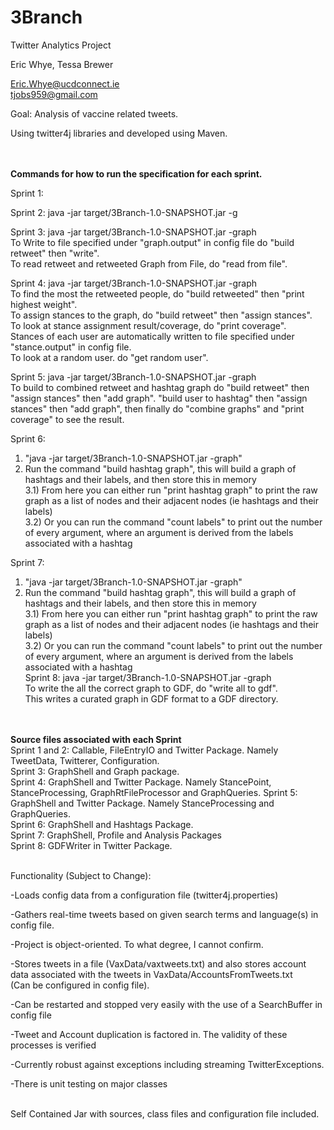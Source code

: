# 3Branch

Twitter Analytics Project

Eric Whye, Tessa Brewer

Eric.Whye@ucdconnect.ie<br>
tjobs959@gmail.com

Goal: Analysis of vaccine related tweets.

Using twitter4j libraries and developed using Maven.



<br><br>
<strong>Commands for how to run the specification for each sprint.</strong><br>

Sprint 1: 

Sprint 2: java -jar target/3Branch-1.0-SNAPSHOT.jar -g

Sprint 3: java -jar target/3Branch-1.0-SNAPSHOT.jar -graph<br>
To Write to file specified under "graph.output" in config file do "build retweet" then "write".<br>
To read retweet and retweeted Graph from File, do "read from file".

Sprint 4: java -jar target/3Branch-1.0-SNAPSHOT.jar -graph<br>
To find the most the retweeted people, do "build retweeted" then "print highest weight".<br>
To assign stances to the graph, do "build retweet" then "assign stances".<br>
To look at stance assignment result/coverage, do "print coverage".<br>
Stances of each user are automatically written to file specified under "stance.output" in config file.<br>
To look at a random user. do "get random user".

Sprint 5: java -jar target/3Branch-1.0-SNAPSHOT.jar -graph<br>
To build to combined retweet and hashtag graph do 
"build retweet" then "assign stances" then "add graph". 
"build user to hashtag" then "assign stances" then "add graph", 
then finally do "combine graphs" and "print coverage" to see the result.

Sprint 6: 
1) "java -jar target/3Branch-1.0-SNAPSHOT.jar -graph"<br>
2) Run the command "build hashtag graph", this will build a graph of hashtags and their labels, and then store this in memory<br>
3.1) From here you can either run "print hashtag graph" to print the raw graph as a list of nodes and their adjacent nodes (ie hashtags and their labels)<br>
3.2) Or you can run the command "count labels" to print out the number of every argument, where an argument is derived from the labels associated with a hashtag<br>

Sprint 7: 
1) "java -jar target/3Branch-1.0-SNAPSHOT.jar -graph"<br>
2) Run the command "build hashtag graph", this will build a graph of hashtags and their labels, and then store this in memory<br>
3.1) From here you can either run "print hashtag graph" to print the raw graph as a list of nodes and their adjacent nodes (ie hashtags and their labels)<br>
3.2) Or you can run the command "count labels" to print out the number of every argument, where an argument is derived from the labels associated with a hashtag<br>
Sprint 8: java -jar target/3Branch-1.0-SNAPSHOT.jar -graph<br>
To write the all the correct graph to GDF, do "write all to gdf".<br>
This writes a curated graph in GDF format to a GDF directory.<br>


<br><br>
<strong>Source files associated with each Sprint</strong><br>
Sprint 1 and 2: Callable, FileEntryIO and Twitter Package. Namely TweetData, Twitterer, Configuration.<br>
Sprint 3: GraphShell and Graph package.<br>
Sprint 4: GraphShell and Twitter Package. Namely StancePoint, StanceProcessing, GraphRtFileProcessor and GraphQueries.
Sprint 5: GraphShell and Twitter Package. Namely StanceProcessing and GraphQueries.<br>
Sprint 6: GraphShell and Hashtags Package.<br>
Sprint 7: GraphShell, Profile and Analysis Packages<br>
Sprint 8: GDFWriter in Twitter Package.<br>

<br>
Functionality (Subject to Change):

-Loads config data from a configuration file (twitter4j.properties)

-Gathers real-time tweets based on given search terms and language(s) in config file.

-Project is object-oriented. To what degree, I cannot confirm.

-Stores tweets in a file (VaxData/vaxtweets.txt) and also stores account data associated with the tweets in VaxData/AccountsFromTweets.txt <br>
(Can be configured in config file).

-Can be restarted and stopped very easily with the use of a SearchBuffer in config file

-Tweet and Account duplication is factored in. The validity of these processes is verified

-Currently robust against exceptions including streaming TwitterExceptions.

-There is unit testing on major classes
 
<br>
Self Contained Jar with sources, class files and configuration file included.